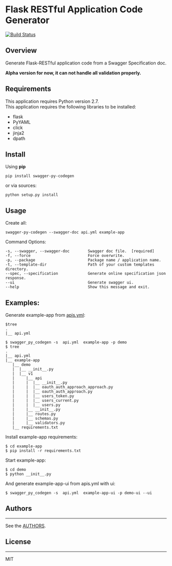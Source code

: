 # Flask RESTful Application Code Generator

[![Build Status](https://travis-ci.org/softlns/swagger-py-codegen.svg)](https://travis-ci.org/softlns/swagger-py-codegen)

## Overview

Generate Flask-RESTful application code from a Swagger Specification doc.

**Alpha version for now, it can not handle all validation properly.**


## Requirements

This application requires Python version 2.7.   
This application requires the following libraries to be installed:
  * flask
  * PyYAML
  * click
  * jinja2
  * dpath


## Install

Using **pip**

    pip install swagger-py-codegen

or via sources:
    
    python setup.py install


## Usage

Create all:

```
swagger-py-codegen --swagger-doc api.yml example-app
```

Command Options:

    -s, --swagger, --swagger-doc        Swagger doc file.  [required]
    -f, --force                         Force overwrite.
    -p, --package                       Package name / application name.
    -t, --template-dir                  Path of your custom templates directory.
    --spec, --specification             Generate online specification json response.
    --ui                                Generate swagger ui.
    --help                              Show this message and exit.

## Examples:

Generate example-app from [apis.yml](https://github.com/guokr/swagger-py-codegen/blob/master/api.yml "Title"):  

    $tree
	.
	|__ api.yml

    $ swagger_py_codegen -s  api.yml  example-app -p demo
    $ tree
	.
	|__ api.yml
	|__ example-app
	   |__ demo
	   |  |__ __init__.py
	   |  |__ v1
	   |     |__ api
	   |     |  |__ __init__.py
	   |     |  |__ oauth_auth_approach_approach.py
	   |     |  |__ oauth_auth_approach.py
	   |     |  |__ users_token.py
	   |     |  |__ users_current.py
	   |     |  |__ users.py
	   |     |__ __init__.py
	   |     |__ routes.py
	   |     |__ schemas.py
	   |     |__ validators.py
	   |__ requirements.txt
	
Install example-app requirements: 

    $ cd example-app
    $ pip install -r requirements.txt

Start example-app: 

    $ cd demo
    $ python __init__.py

And generate example-app-ui from apis.yml with ui:   

    $ swagger_py_codegen -s  api.yml  example-app-ui -p demo-ui --ui

## Authors
--------
See the [AUTHORS](https://github.com/guokr/swagger-py-codegen/blob/master/AUTHORS "Title").


## License
--------
MIT 
